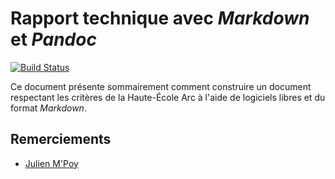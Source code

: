 # Rapport technique avec _Markdown_ et _Pandoc_

[![Build Status](https://travis-ci.org/HE-Arc/rapport-technique.svg?branch=master)](https://travis-ci.org/HE-Arc/rapport-technique)

Ce document présente sommairement comment construire un document respectant les critères de la Haute-École Arc à l'aide de logiciels libres et du format _Markdown_.

## Remerciements

- [Julien M'Poy](https://github.com/groovytron/)
